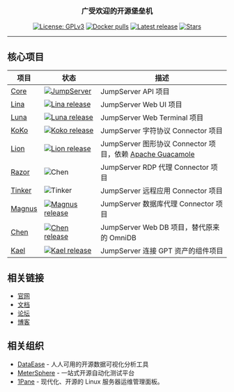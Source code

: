 <h3 align="center">广受欢迎的开源堡垒机</h3>

<p align="center">
  <a href="https://www.gnu.org/licenses/gpl-3.0.html"><img src="https://img.shields.io/github/license/jumpserver/jumpserver" alt="License: GPLv3"></a>
  <a href="https://hub.docker.com/u/jumpserver"><img src="https://img.shields.io/docker/pulls/jumpserver/jms_all.svg" alt="Docker pulls"></a>
  <a href="https://github.com/jumpserver/jumpserver/releases/latest"><img src="https://img.shields.io/github/v/release/jumpserver/jumpserver" alt="Latest release"></a>
  <a href="https://github.com/jumpserver/jumpserver"><img src="https://img.shields.io/github/stars/jumpserver/jumpserver?color=%231890FF&style=flat-square" alt="Stars"></a>
</p>


------------------------------
## 核心项目

| 项目                                                     | 状态                                                                                                                                                                     | 描述                                                                                |
|--------------------------------------------------------|------------------------------------------------------------------------------------------------------------------------------------------------------------------------|-----------------------------------------------------------------------------------|
| [Core](https://github.com/jumpserver/jumpserver)       | <a href="https://github.com/jumpserver/jumpserver/releases"><img alt="JumpServer" src="https://img.shields.io/github/release/jumpserver/jumpserver.svg" /></a>         | JumpServer API 项目                                                                 |
| [Lina](https://github.com/jumpserver/lina)             | <a href="https://github.com/jumpserver/lina/releases"><img alt="Lina release" src="https://img.shields.io/github/release/jumpserver/lina.svg" /></a>                   | JumpServer Web UI 项目                                                              |
| [Luna](https://github.com/jumpserver/luna)             | <a href="https://github.com/jumpserver/luna/releases"><img alt="Luna release" src="https://img.shields.io/github/release/jumpserver/luna.svg" /></a>                   | JumpServer Web Terminal 项目                                                        |
| [KoKo](https://github.com/jumpserver/koko)             | <a href="https://github.com/jumpserver/koko/releases"><img alt="Koko release" src="https://img.shields.io/github/release/jumpserver/koko.svg" /></a>                   | JumpServer 字符协议 Connector 项目                                                      |
| [Lion](https://github.com/jumpserver/lion-release)     | <a href="https://github.com/jumpserver/lion-release/releases"><img alt="Lion release" src="https://img.shields.io/github/release/jumpserver/lion-release.svg" /></a>   | JumpServer 图形协议 Connector 项目，依赖 [Apache Guacamole](https://guacamole.apache.org/) |
| [Razor](https://github.com/jumpserver/razor)           | <img alt="Chen" src="https://img.shields.io/badge/release-私有发布-red" />                                                                                                 | JumpServer RDP 代理 Connector 项目                                                    |
| [Tinker](https://github.com/jumpserver/tinker)         | <img alt="Tinker" src="https://img.shields.io/badge/release-私有发布-red" />                                                                                               | JumpServer 远程应用 Connector 项目                                                      |
| [Magnus](https://github.com/jumpserver/magnus-release) | <a href="https://github.com/jumpserver/magnus-release/releases"><img alt="Magnus release" src="https://img.shields.io/github/release/jumpserver/magnus-release.svg" /> | JumpServer 数据库代理 Connector 项目                                                     |
| [Chen](https://github.com/jumpserver/chen-release)     | <a href="https://github.com/jumpserver/chen-release/releases"><img alt="Chen release" src="https://img.shields.io/github/release/jumpserver/chen-release.svg" />       | JumpServer Web DB 项目，替代原来的 OmniDB                                                 |
| [Kael](https://github.com/jumpserver/kael)             | <a href="https://github.com/jumpserver/kael/releases"><img alt="Kael release" src="https://img.shields.io/github/release/jumpserver/kael.svg" />                       | JumpServer 连接 GPT 资产的组件项目                                                         |


## 相关链接

- [官网](https://jumpserver.org)
- [文档](https://docs.jumpserver.org)
- [论坛](https://bbs.fit2cloud.com/c/js/5)
- [博客](https://blog.fit2cloud.com/categories/jumpserver)

## 相关组织

- [DataEase](https://github.com/dataease) - 人人可用的开源数据可视化分析工具
- [MeterSphere](https://github.com/metersphere/) - 一站式开源自动化测试平台
- [1Pane](https://github.com/1panel-dev/) - 现代化、开源的 Linux 服务器运维管理面板。
